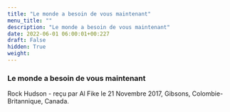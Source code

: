 ```yaml
---
title: "Le monde a besoin de vous maintenant"
menu_title: ""
description: "Le monde a besoin de vous maintenant"
date: 2022-06-01 06:00:01+00:227
draft: False
hidden: True
weight:
---
```

### Le monde a besoin de vous maintenant

Rock Hudson - reçu par Al Fike le 21 Novembre 2017, Gibsons, Colombie-Britannique, Canada.




